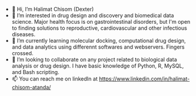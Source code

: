 - 👋 Hi, I’m Halimat Chisom (Dexter)
- 👀 I’m interested in drug design and discovery and biomedical data science. Major health focus is on gastrointestinal disorders, but I'm open to finding solutions to reproductive, cardiovascular and other infectious diseases.
- 🌱 I’m currently learning molecular docking, computational drug design, and data analytics using differennt softwares and webservers. Fingers crossed.
- 💞️ I’m looking to collaborate on any project related to biological data analysis or drug design. I have basic knowledge of Python, R, MySQL, and Bash scripting.
- 📫 You can reach me on linkedIn at https://www.linkedin.com/in/halimat-chisom-atanda/

<!---
Chisomgold/Chisomgold is a ✨ special ✨ repository because its `README.md` (this file) appears on your GitHub profile.
You can click the Preview link to take a look at your changes.
--->
